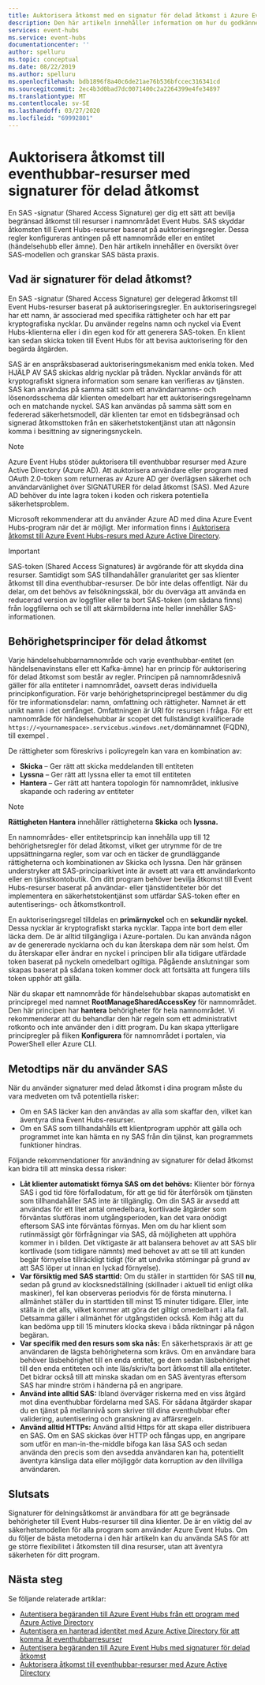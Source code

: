 ```yaml
---
title: Auktorisera åtkomst med en signatur för delad åtkomst i Azure Event Hubs
description: Den här artikeln innehåller information om hur du godkänner åtkomst till Azure Event Hubs-resurser med hjälp av SAS (Shared Access Signatures).
services: event-hubs
ms.service: event-hubs
documentationcenter: ''
author: spelluru
ms.topic: conceptual
ms.date: 08/22/2019
ms.author: spelluru
ms.openlocfilehash: bdb1896f8a40c6de21ae76b536bfccec316341cd
ms.sourcegitcommit: 2ec4b3d0bad7dc0071400c2a2264399e4fe34897
ms.translationtype: MT
ms.contentlocale: sv-SE
ms.lasthandoff: 03/27/2020
ms.locfileid: "69992801"
---
```

# <a name="authorizing-access-to-event-hubs-resources-using-shared-access-signatures"></a>Auktorisera åtkomst till eventhubbar-resurser med signaturer för delad åtkomst
En SAS -signatur (Shared Access Signature) ger dig ett sätt att bevilja begränsad åtkomst till resurser i namnområdet Event Hubs. SAS skyddar åtkomsten till Event Hubs-resurser baserat på auktoriseringsregler. Dessa regler konfigureras antingen på ett namnområde eller en entitet (händelsehubb eller ämne). Den här artikeln innehåller en översikt över SAS-modellen och granskar SAS bästa praxis.

## <a name="what-are-shared-access-signatures"></a>Vad är signaturer för delad åtkomst?
En SAS -signatur (Shared Access Signature) ger delegerad åtkomst till Event Hubs-resurser baserat på auktoriseringsregler. En auktoriseringsregel har ett namn, är associerad med specifika rättigheter och har ett par kryptografiska nycklar. Du använder regelns namn och nyckel via Event Hubs-klienterna eller i din egen kod för att generera SAS-token. En klient kan sedan skicka token till Event Hubs för att bevisa auktorisering för den begärda åtgärden.

SAS är en anspråksbaserad auktoriseringsmekanism med enkla token. Med HJÄLP AV SAS skickas aldrig nycklar på tråden. Nycklar används för att kryptografiskt signera information som senare kan verifieras av tjänsten. SAS kan användas på samma sätt som ett användarnamns- och lösenordsschema där klienten omedelbart har ett auktoriseringsregelnamn och en matchande nyckel. SAS kan användas på samma sätt som en federerad säkerhetsmodell, där klienten tar emot en tidsbegränsad och signerad åtkomsttoken från en säkerhetstokentjänst utan att någonsin komma i besittning av signeringsnyckeln.

> [!NOTE]
> Azure Event Hubs stöder auktorisera till eventhubbar resurser med Azure Active Directory (Azure AD). Att auktorisera användare eller program med OAuth 2.0-token som returneras av Azure AD ger överlägsen säkerhet och användarvänlighet över SIGNATURER för delad åtkomst (SAS). Med Azure AD behöver du inte lagra token i koden och riskera potentiella säkerhetsproblem.
>
> Microsoft rekommenderar att du använder Azure AD med dina Azure Event Hubs-program när det är möjligt. Mer information finns i [Auktorisera åtkomst till Azure Event Hubs-resurs med Azure Active Directory](authorize-access-azure-active-directory.md).

> [!IMPORTANT]
> SAS-token (Shared Access Signatures) är avgörande för att skydda dina resurser. Samtidigt som SAS tillhandahåller granularitet ger sas klienter åtkomst till dina eventhubbar-resurser. De bör inte delas offentligt. När du delar, om det behövs av felsökningsskäl, bör du överväga att använda en reducerad version av loggfiler eller ta bort SAS-token (om sådana finns) från loggfilerna och se till att skärmbilderna inte heller innehåller SAS-informationen.

## <a name="shared-access-authorization-policies"></a>Behörighetsprinciper för delad åtkomst
Varje händelsehubbarnamnområde och varje eventhubbar-entitet (en händelsenavinstans eller ett Kafka-ämne) har en princip för auktorisering för delad åtkomst som består av regler. Principen på namnområdesnivå gäller för alla entiteter i namnområdet, oavsett deras individuella principkonfiguration.
För varje behörighetsprincipregel bestämmer du dig för tre informationsdelar: namn, omfattning och rättigheter. Namnet är ett unikt namn i det omfånget. Omfattningen är URI för resursen i fråga. För ett namnområde för händelsehubbar är scopet det fullständigt kvalificerade `https://<yournamespace>.servicebus.windows.net/`domännamnet (FQDN), till exempel .

De rättigheter som föreskrivs i policyregeln kan vara en kombination av:
- **Skicka** – Ger rätt att skicka meddelanden till entiteten
- **Lyssna** – Ger rätt att lyssna eller ta emot till entiteten
- **Hantera** – Ger rätt att hantera topologin för namnområdet, inklusive skapande och radering av entiteter

> [!NOTE]
> **Rättigheten Hantera** innehåller rättigheterna **Skicka** och **lyssna.**

En namnområdes- eller entitetsprincip kan innehålla upp till 12 behörighetsregler för delad åtkomst, vilket ger utrymme för de tre uppsättningarna regler, som var och en täcker de grundläggande rättigheterna och kombinationen av Skicka och lyssna. Den här gränsen understryker att SAS-principarkivet inte är avsett att vara ett användarkonto eller en tjänstkontobutik. Om ditt program behöver bevilja åtkomst till Event Hubs-resurser baserat på användar- eller tjänstidentiteter bör det implementera en säkerhetstokentjänst som utfärdar SAS-token efter en autentiserings- och åtkomstkontroll.

En auktoriseringsregel tilldelas en **primärnyckel** och en **sekundär nyckel**. Dessa nycklar är kryptografiskt starka nycklar. Tappa inte bort dem eller läcka dem. De är alltid tillgängliga i Azure-portalen. Du kan använda någon av de genererade nycklarna och du kan återskapa dem när som helst. Om du återskapar eller ändrar en nyckel i principen blir alla tidigare utfärdade token baserat på nyckeln omedelbart ogiltiga. Pågående anslutningar som skapas baserat på sådana token kommer dock att fortsätta att fungera tills token upphör att gälla.

När du skapar ett namnområde för händelsehubbar skapas automatiskt en principregel med namnet **RootManageSharedAccessKey** för namnområdet. Den här principen har **hantera** behörigheter för hela namnområdet. Vi rekommenderar att du behandlar den här regeln som ett administrativt rotkonto och inte använder den i ditt program. Du kan skapa ytterligare principregler på fliken **Konfigurera** för namnområdet i portalen, via PowerShell eller Azure CLI.

## <a name="best-practices-when-using-sas"></a>Metodtips när du använder SAS
När du använder signaturer med delad åtkomst i dina program måste du vara medveten om två potentiella risker:

- Om en SAS läcker kan den användas av alla som skaffar den, vilket kan äventyra dina Event Hubs-resurser.
- Om en SAS som tillhandahålls ett klientprogram upphör att gälla och programmet inte kan hämta en ny SAS från din tjänst, kan programmets funktioner hindras.

Följande rekommendationer för användning av signaturer för delad åtkomst kan bidra till att minska dessa risker:

- **Låt klienter automatiskt förnya SAS om det behövs:** Klienter bör förnya SAS i god tid före förfallodatum, för att ge tid för återförsök om tjänsten som tillhandahåller SAS inte är tillgänglig. Om din SAS är avsedd att användas för ett litet antal omedelbara, kortlivade åtgärder som förväntas slutföras inom utgångsperioden, kan det vara onödigt eftersom SAS inte förväntas förnyas. Men om du har klient som rutinmässigt gör förfrågningar via SAS, då möjligheten att upphöra kommer in i bilden. Det viktigaste är att balansera behovet av att SAS blir kortlivade (som tidigare nämnts) med behovet av att se till att kunden begär förnyelse tillräckligt tidigt (för att undvika störningar på grund av att SAS löper ut innan en lyckad förnyelse).
- **Var försiktig med SAS starttid:** Om du ställer in starttiden för SAS till **nu**, sedan på grund av klocksnedställning (skillnader i aktuell tid enligt olika maskiner), fel kan observeras periodvis för de första minuterna. I allmänhet ställer du in starttiden till minst 15 minuter tidigare. Eller, inte ställa in det alls, vilket kommer att göra det giltigt omedelbart i alla fall. Detsamma gäller i allmänhet för utgångstiden också. Kom ihåg att du kan bedöma upp till 15 minuters klocka skeva i båda riktningar på någon begäran. 
- **Var specifik med den resurs som ska nås:** En säkerhetspraxis är att ge användaren de lägsta behörigheterna som krävs. Om en användare bara behöver läsbehörighet till en enda entitet, ge dem sedan läsbehörighet till den enda entiteten och inte läs/skriv/ta bort åtkomst till alla entiteter. Det bidrar också till att minska skadan om en SAS äventyras eftersom SAS har mindre ström i händerna på en angripare.
- **Använd inte alltid SAS:** Ibland överväger riskerna med en viss åtgärd mot dina eventhubbar fördelarna med SAS. För sådana åtgärder skapar du en tjänst på mellannivå som skriver till dina eventhubbar efter validering, autentisering och granskning av affärsregeln.
- **Använd alltid HTTPs:** Använd alltid Https för att skapa eller distribuera en SAS. Om en SAS skickas över HTTP och fångas upp, en angripare som utför en man-in-the-middle bifoga kan läsa SAS och sedan använda den precis som den avsedda användaren kan ha, potentiellt äventyra känsliga data eller möjliggör data korruption av den illvilliga användaren.

## <a name="conclusion"></a>Slutsats
Signaturer för delningsåtkomst är användbara för att ge begränsade behörigheter till Event Hubs-resurser till dina klienter. De är en viktig del av säkerhetsmodellen för alla program som använder Azure Event Hubs. Om du följer de bästa metoderna i den här artikeln kan du använda SAS för att ge större flexibilitet i åtkomsten till dina resurser, utan att äventyra säkerheten för ditt program.

## <a name="next-steps"></a>Nästa steg
Se följande relaterade artiklar: 

- [Autentisera begäranden till Azure Event Hubs från ett program med Azure Active Directory](authenticate-application.md)
- [Autentisera en hanterad identitet med Azure Active Directory för att komma åt eventhubbarresurser](authenticate-managed-identity.md)
- [Autentisera begäranden till Azure Event Hubs med signaturer för delad åtkomst](authenticate-shared-access-signature.md)
- [Auktorisera åtkomst till eventhubbar-resurser med Azure Active Directory](authorize-access-azure-active-directory.md)


